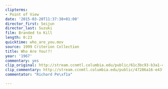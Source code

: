 ```yaml
---
clipterms:
- Point of View
date: '2015-03-20T11:37:30+01:00'
director_first: Seijun
director_last: Suzuki
film: Branded to Kill
length: 0:23
quicktime: who_are_you.mov
source: 1999 Criterion Collection
title: Who Are You!?!
year: '1967'
commentary: yes
clip_original: http://stream.ccnmtl.columbia.edu/public/61c3bc93-b3a1-4e16-94ca-05524ea09a98_480-040_branded_FLG_et.mp4
clip_commentary: http://stream.ccnmtl.columbia.edu/public/47286a16-e43f-41bd-97fc-f115261bf452_480-040_branded_commentary_FLG_et.mp4
commentator: "Richard Pe\xf1a"

---
```

